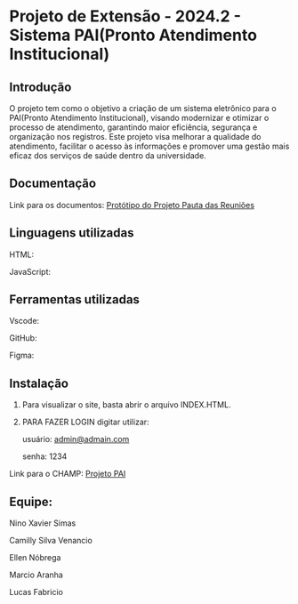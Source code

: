 # Projeto de Extensão - 2024.2 - Sistema PAI(Pronto Atendimento Institucional)
## Introdução

O projeto tem como o objetivo a criação de um sistema eletrônico para o PAI(Pronto Atendimento Institucional), visando modernizar e otimizar o processo de atendimento, garantindo maior eficiência, segurança e organização nos registros. Este projeto visa melhorar a qualidade do atendimento, facilitar o acesso às informações e promover uma gestão mais eficaz dos serviços de saúde dentro da universidade.

## Documentação
Link para os documentos: [Protótipo do Projeto Pauta das Reuniões](https://docs.google.com/document/d/1brs21W-Ulmum2vwUS1kMsI_fDc20mn3v5z5bthJPKyo/edit?tab=t.0)

## Linguagens utilizadas
HTML:

JavaScript:

## Ferramentas utilizadas
Vscode:

GitHub:

Figma:


## Instalação
1. Para visualizar o site, basta abrir o arquivo INDEX.HTML.

2. PARA FAZER LOGIN digitar utilizar:

   usuário: admin@admain.com

   senha: 1234

Link para o CHAMP: [Projeto PAI](https://aranha1975.github.io/)

## Equipe:
Nino Xavier Simas 

Camilly Silva Venancio

Ellen Nóbrega

Marcio Aranha

Lucas Fabricio
